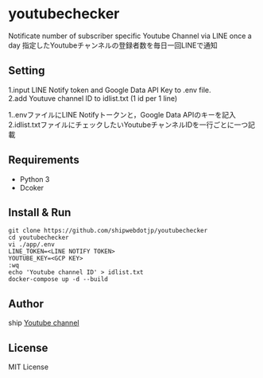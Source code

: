 # youtubechecker

Notificate number of subscriber specific Youtube Channel via LINE once a day
指定したYoutubeチャンネルの登録者数を毎日一回LINEで通知


## Setting
1.input LINE Notify token and Google Data API Key to .env file.  
2.add Youtuve channel ID to idlist.txt (1 id per 1 line)  

1..envファイルにLINE Notifyトークンと，Google Data APIのキーを記入  
2.idlist.txtファイルにチェックしたいYoutubeチャンネルIDを一行ごとに一つ記載  


## Requirements
* Python 3
* Dcoker

## Install & Run
```
git clone https://github.com/shipwebdotjp/youtubechecker
cd youtubechecker
vi ./app/.env
LINE_TOKEN=<LINE NOTIFY TOKEN>
YOUTUBE_KEY=<GCP KEY>
:wq
echo 'Youtube channel ID' > idlist.txt
docker-compose up -d --build
```

## Author
ship [Youtube channel](https://www.youtube.com/channel/UCne2IBkAj3JoyzNAOzXxKMg)


## License
MIT License